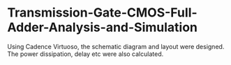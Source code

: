 # Transmission-Gate-CMOS-Full-Adder-Analysis-and-Simulation
Using Cadence Virtuoso, the schematic diagram and layout were designed. The power dissipation, delay etc were also calculated.
